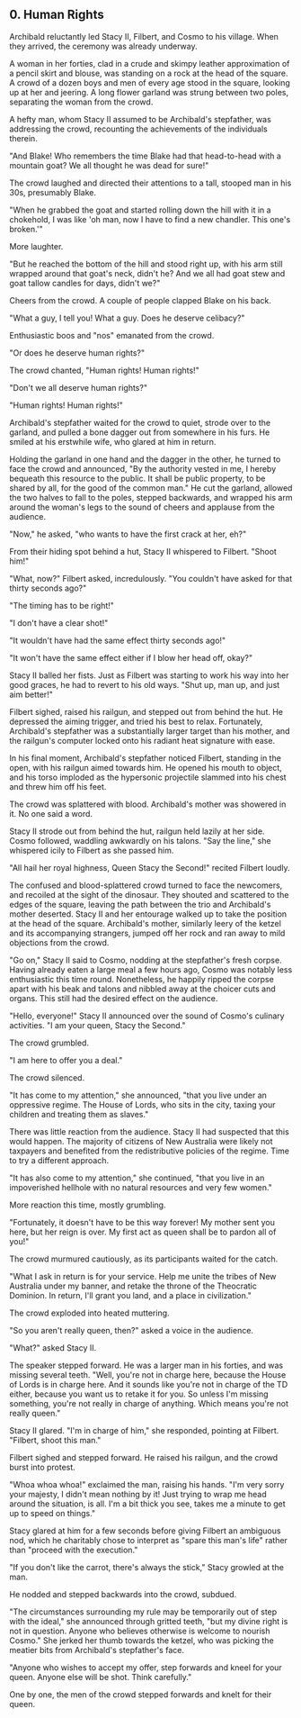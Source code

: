## 0. Human Rights

Archibald reluctantly led Stacy II, Filbert, and Cosmo to his village. When they arrived, the ceremony was already underway.

A woman in her forties, clad in a crude and skimpy leather approximation of a pencil skirt and blouse, was standing on a rock at the head of the square. A crowd of a dozen boys and men of every age stood in the square, looking up at her and jeering. A long flower garland was strung between two poles, separating the woman from the crowd.

A hefty man, whom Stacy II assumed to be Archibald's stepfather, was addressing the crowd, recounting the achievements of the individuals therein.

"And Blake! Who remembers the time Blake had that head-to-head with a mountain goat? We all thought he was dead for sure!"

The crowd laughed and directed their attentions to a tall, stooped man in his 30s, presumably Blake.

"When he grabbed the goat and started rolling down the hill with it in a chokehold, I was like 'oh man, now I have to find a new chandler. This one's broken.'"

More laughter.

"But he reached the bottom of the hill and stood right up, with his arm still wrapped around that goat's neck, didn't he? And we all had goat stew and goat tallow candles for days, didn't we?"

Cheers from the crowd. A couple of people clapped Blake on his back.

"What a guy, I tell you! What a guy. Does he deserve celibacy?"

Enthusiastic boos and "nos" emanated from the crowd.

"Or does he deserve human rights?"

The crowd chanted, "Human rights! Human rights!"

"Don't we all deserve human rights?"

"Human rights! Human rights!"

Archibald's stepfather waited for the crowd to quiet, strode over to the garland, and pulled a bone dagger out from somewhere in his furs. He smiled at his erstwhile wife, who glared at him in return.

Holding the garland in one hand and the dagger in the other, he turned to face the crowd and announced, "By the authority vested in me, I hereby bequeath this resource to the public. It shall be public property, to be shared by all, for the good of the common man." He cut the garland, allowed the two halves to fall to the poles, stepped backwards, and wrapped his arm around the woman's legs to the sound of cheers and applause from the audience.

"Now," he asked, "who wants to have the first crack at her, eh?"

From their hiding spot behind a hut, Stacy II whispered to Filbert. "Shoot him!"

"What, now?" Filbert asked, incredulously. "You couldn't have asked for that thirty seconds ago?"

"The timing has to be right!"

"I don't have a clear shot!"

"It wouldn't have had the same effect thirty seconds ago!"

"It won't have the same effect either if I blow her head off, okay?"

Stacy II balled her fists. Just as Filbert was starting to work his way into her good graces, he had to revert to his old ways. "Shut up, man up, and just aim better!"

Filbert sighed, raised his railgun, and stepped out from behind the hut. He depressed the aiming trigger, and tried his best to relax. Fortunately, Archibald's stepfather was a substantially larger target than his mother, and the railgun's computer locked onto his radiant heat signature with ease.

In his final moment, Archibald's stepfather noticed Filbert, standing in the open, with his railgun aimed towards him. He opened his mouth to object, and his torso imploded as the hypersonic projectile slammed into his chest and threw him off his feet. 

The crowd was splattered with blood. Archibald's mother was showered in it. No one said a word.

Stacy II strode out from behind the hut, railgun held lazily at her side. Cosmo followed, waddling awkwardly on his talons. "Say the line," she whispered icily to Filbert as she passed him.

"All hail her royal highness, Queen Stacy the Second!" recited Filbert loudly.

The confused and blood-splattered crowd turned to face the newcomers, and recoiled at the sight of the dinosaur. They shouted and scattered to the edges of the square, leaving the path between the trio and Archibald's mother deserted. Stacy II and her entourage walked up to take the position at the head of the square. Archibald's mother, similarly leery of the ketzel and its accompanying strangers, jumped off her rock and ran away to mild objections from the crowd.

"Go on," Stacy II said to Cosmo, nodding at the stepfather's fresh corpse. Having already eaten a large meal a few hours ago, Cosmo was notably less enthusiastic this time round. Nonetheless, he happily ripped the corpse apart with his beak and talons and nibbled away at the choicer cuts and organs. This still had the desired effect on the audience.

"Hello, everyone!" Stacy II announced over the sound of Cosmo's culinary activities. "I am your queen, Stacy the Second."

The crowd grumbled.

"I am here to offer you a deal."

The crowd silenced.

"It has come to my attention," she announced, "that you live under an oppressive regime. The House of Lords, who sits in the city, taxing your children and treating them as slaves."

There was little reaction from the audience. Stacy II had suspected that this would happen. The majority of citizens of New Australia were likely not taxpayers and benefited from the redistributive policies of the regime. Time to try a different approach.

"It has also come to my attention," she continued, "that you live in an impoverished hellhole with no natural resources and very few women."

More reaction this time, mostly grumbling.

"Fortunately, it doesn't have to be this way forever! My mother sent you here, but her reign is over. My first act as queen shall be to pardon all of you!"

The crowd murmured cautiously, as its participants waited for the catch.

"What I ask in return is for your service. Help me unite the tribes of New Australia under my banner, and retake the throne of the Theocratic Dominion. In return, I'll grant you land, and a place in civilization."

The crowd exploded into heated muttering.

"So you aren't really queen, then?" asked a voice in the audience.

"What?" asked Stacy II.

The speaker stepped forward. He was a larger man in his forties, and was missing several teeth. "Well, you're not in charge here, because the House of Lords is in charge here. And it sounds like you're not in charge of the TD either, because you want us to retake it for you. So unless I'm missing something, you're not really in charge of anything. Which means you're not really queen."

Stacy II glared. "I'm in charge of him," she responded, pointing at Filbert. "Filbert, shoot this man."

Filbert sighed and stepped forward. He raised his railgun, and the crowd burst into protest.

"Whoa whoa whoa!" exclaimed the man, raising his hands. "I'm very sorry your majesty, I didn't mean nothing by it! Just trying to wrap me head around the situation, is all. I'm a bit thick you see, takes me a minute to get up to speed on things."

Stacy glared at him for a few seconds before giving Filbert an ambiguous nod, which he charitably chose to interpret as "spare this man's life" rather than "proceed with the execution."

"If you don't like the carrot, there's always the stick," Stacy growled at the man.

He nodded and stepped backwards into the crowd, subdued.

"The circumstances surrounding my rule may be temporarily out of step with the ideal," she announced through gritted teeth, "but my divine right is not in question. Anyone who believes otherwise is welcome to nourish Cosmo." She jerked her thumb towards the ketzel, who was picking the meatier bits from Archibald's stepfather's face.

"Anyone who wishes to accept my offer, step forwards and kneel for your queen. Anyone else will be shot. Think carefully."

One by one, the men of the crowd stepped forwards and knelt for their queen.
